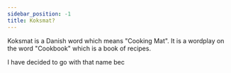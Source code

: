 ```yaml
---
sidebar_position: -1
title: Koksmat?
---
```


Koksmat is a Danish word which means "Cooking Mat". It is a wordplay on the word "Cookbook" which is a book of recipes. 

I have decided to go with that name bec